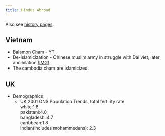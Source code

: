 ```yaml
---
title: Hindus Abroad
---
```


Also see [history pages](../../history/).

## Vietnam
- Balamon Cham - [YT](https://www.youtube.com/watch?v=Qe2-gvdhqjI)  
- De-islamicization - Chinese muslim army in struggle with Dai viet, later annihilation \[[IMG](http://i.imgur.com/2qsBX3f.png)\].  
- The cambodia cham are islamicized.  
        
## UK
- Demographics
    - UK 2001 ONS Population Trends, total fertility rate  
        white:1.8  
        pakistani:4.0  
        bangladeshi:4.7  
        caribbean:1.8  
        indian(includes mohammedans): 2.3
